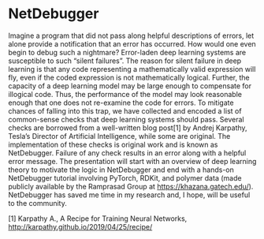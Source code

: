 # NetDebugger
Imagine a program that did not pass along helpful descriptions of errors, let alone provide a notification that an error has occurred. How would one even begin to debug such a nightmare? Error-laden deep learning systems are susceptible to such “silent failures”. The reason for silent failure in deep learning is that any code representing a mathematically valid expression will fly, even if the coded expression is not mathematically logical. Further, the capacity of a deep learning model may be large enough to compensate for illogical code. Thus, the performance of the model may look reasonable enough that one does not re-examine the code for errors. To mitigate chances of falling into this trap, we have collected and encoded a list of common-sense checks that deep learning systems should pass. Several checks are borrowed from a well-written blog post[1] by Andrej Karpathy, Tesla’s Director of Artificial Intelligence, while some are original. The implementation of these checks is original work and is known as NetDebugger. Failure of any check results in an error along with a helpful error message. The presentation will start with an overview of deep learning theory to motivate the logic in NetDebugger and end with a hands-on NetDebugger tutorial involving PyTorch, RDKit, and polymer data (made publicly available by the Ramprasad Group at https://khazana.gatech.edu/). NetDebugger has saved me time in my research and, I hope, will be useful to the community.

[1] Karpathy A., A Recipe for Training Neural Networks, http://karpathy.github.io/2019/04/25/recipe/
